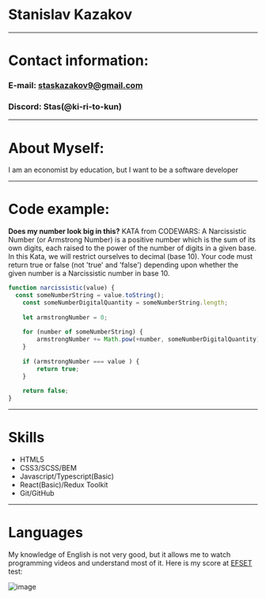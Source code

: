 # Stanislav Kazakov
***
# Contact information:
### E-mail: staskazakov9@gmail.com
### Discord: Stas(@ki-ri-to-kun)

***
# About Myself:
I am an economist by education, but I want to be a software developer
***
# Code example:


**Does my number look big in this?** KATA from CODEWARS: A Narcissistic Number (or Armstrong Number) is a positive number which is the sum of its own digits, each raised to the power of the number of digits in a given base. In this Kata, we will restrict ourselves to decimal (base 10). Your code must return true or false (not 'true' and 'false') depending upon whether the given number is a Narcissistic number in base 10.
```javascript
function narcissistic(value) {
  const someNumberString = value.toString();
	const someNumberDigitalQuantity = someNumberString.length;
  
	let armstrongNumber = 0;
  
	for (number of someNumberString) {
		armstrongNumber += Math.pow(+number, someNumberDigitalQuantity);
	}
  
	if (armstrongNumber === value ) {
		return true;
	}
  
	return false;
}
```
***
# Skills
* HTML5
* CSS3/SCSS/BEM
* Javascript/Typescript(Basic)
* React(Basic)/Redux Toolkit
* Git/GitHub

***
#  Languages 
My knowledge of English is not very good, but it allows me to watch programming videos and understand most of it. Here is my score at [EFSET](https://www.efset.org/quick-check/) test: 

![image](https://ki-ri-to-kun.github.io/rsschool-cv/efsetEnglish.jpg)